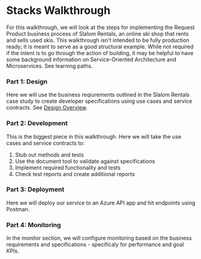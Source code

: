 # Stacks Walkthrough
For this walkthrough, we will look at the steps for implementing the Request Product business process
of Slalom Rentals, an online ski shop that rents and sells used skis.  This walkthrough isn't intended to be fully
production ready; it is meant to serve as a good structural example.  While not required if the
intent is to go through the action of building, it may be helpful to have some background
information on Service-Oriented Architecture and Microservices.  See learning paths.

### Part 1: Design
Here we will use the business reqiurements outlined in the Slalom Rentals case
study to create developer specifications using use cases
and service contracts.  See [Design Overview](1.%20Design/overview.md).

### Part 2: Development
This is the biggest piece in this walkthrough.  Here we will take the use cases
and service contracts to:
1. Stub out methods and tests
2. Use the document tool to validate against specifications
3. Implement required functionality and tests
4. Check test reports and create additional reports

### Part 3: Deployment
Here we will deploy our service to an Azure API app and hit endpoints
using Postman.

### Part 4: Monitoring
In the monitor section, we will configure monitoring based on the business 
requirements and specifications - specificaly for performance and goal KPIs.